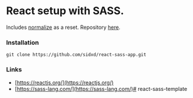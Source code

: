 # React setup with SASS.

Includes [normalize](https://necolas.github.io/normalize.css/) as a reset. Repository [here](https://github.com/sidxd/create-sass-app).

### Installation

    git clone https://github.com/sidxd/react-sass-app.git

### Links

* [https://reactjs.org/](https://reactjs.org/)
* [https://sass-lang.com/](https://sass-lang.com/)# react-sass-template
